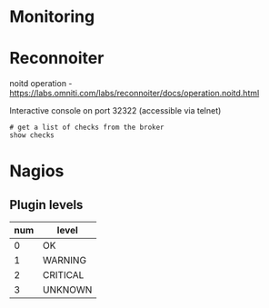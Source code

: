 # Monitoring


# Reconnoiter

noitd operation - <https://labs.omniti.com/labs/reconnoiter/docs/operation.noitd.html>

Interactive console on port 32322 (accessible via telnet)

```
# get a list of checks from the broker
show checks
```


# Nagios


## Plugin levels

| num | level    |
|--- |-------- |
| 0   | OK       |
| 1   | WARNING  |
| 2   | CRITICAL |
| 3   | UNKNOWN  |
